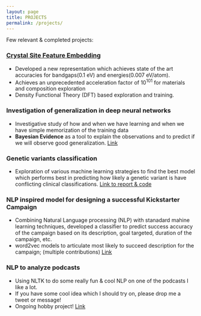 ```yaml
---
layout: page
title: PROJECTS
permalink: /projects/
---
```


Few relevant & completed projects:

### [Crystal Site Feature Embedding](https://www.cell.com/matter/fulltext/S2590-2385(20)30187-9)
  * Developed a new representation which achieves state of the art accuracies for bandgaps(0.1 eV) and energies(0.007 eV/atom). 
  * Achieves an unprecedented acceleration factor of 10<sup>101</sup> for materials and composition exploration
  * Density Functional Theory (DFT) based exploration and training. 

### Investigation of generalization in deep neural networks
  * Investigative study of how and when we have learning and when we have simple memorization of the training data
  * **Bayesian Evidence** as a tool to explain the observations and to predict if we will observe good generalization. [Link](generalization_nn.pdf)


### Genetic variants classification 
  * Exploration of various machine learning strategies to find the best model which performs best in predicting how likely a genetic variant is have conflicting clinical classifications. [Link to report & code](https://github.com/hitarth64/statistical-learning/tree/master/project)
  
### NLP inspired model for designing a successful Kickstarter Campaign 
 * Combining Natural Language processing (NLP) with stanadard mahine learning techniques, developed a classifier to predict success accuracy of the campaign based on its description, goal targeted, duration of the campaign, etc.
 * word2vec models to articulate most likely to succeed description for the campaign; (multiple contributions)  [Link](https://github.com/yanchenm/dessa-comp)

### NLP to analyze podcasts
 * Using NLTK to do some really fun & cool NLP on one of the podcasts I like a lot. 
 * If you have some cool idea which I should try on, please drop me a tweet or message!
 * Ongoing hobby project! [Link](https://github.com/hitarth64/nltk_podcast)
